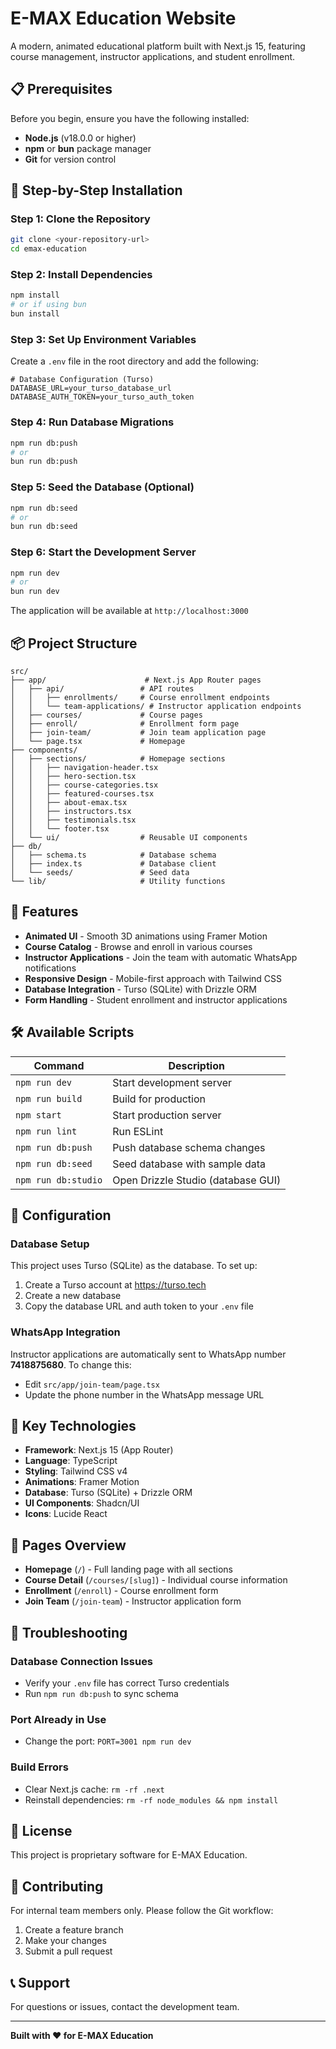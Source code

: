 # E-MAX Education Website

A modern, animated educational platform built with Next.js 15, featuring course management, instructor applications, and student enrollment.

## 📋 Prerequisites

Before you begin, ensure you have the following installed:
- **Node.js** (v18.0.0 or higher)
- **npm** or **bun** package manager
- **Git** for version control

## 🚀 Step-by-Step Installation

### Step 1: Clone the Repository
```bash
git clone <your-repository-url>
cd emax-education
```

### Step 2: Install Dependencies
```bash
npm install
# or if using bun
bun install
```

### Step 3: Set Up Environment Variables
Create a `.env` file in the root directory and add the following:

```env
# Database Configuration (Turso)
DATABASE_URL=your_turso_database_url
DATABASE_AUTH_TOKEN=your_turso_auth_token
```

### Step 4: Run Database Migrations
```bash
npm run db:push
# or
bun run db:push
```

### Step 5: Seed the Database (Optional)
```bash
npm run db:seed
# or
bun run db:seed
```

### Step 6: Start the Development Server
```bash
npm run dev
# or
bun run dev
```

The application will be available at `http://localhost:3000`

## 📦 Project Structure

```
src/
├── app/                      # Next.js App Router pages
│   ├── api/                 # API routes
│   │   ├── enrollments/     # Course enrollment endpoints
│   │   └── team-applications/ # Instructor application endpoints
│   ├── courses/             # Course pages
│   ├── enroll/              # Enrollment form page
│   ├── join-team/           # Join team application page
│   └── page.tsx             # Homepage
├── components/
│   ├── sections/            # Homepage sections
│   │   ├── navigation-header.tsx
│   │   ├── hero-section.tsx
│   │   ├── course-categories.tsx
│   │   ├── featured-courses.tsx
│   │   ├── about-emax.tsx
│   │   ├── instructors.tsx
│   │   ├── testimonials.tsx
│   │   └── footer.tsx
│   └── ui/                  # Reusable UI components
├── db/
│   ├── schema.ts            # Database schema
│   ├── index.ts             # Database client
│   └── seeds/               # Seed data
└── lib/                     # Utility functions
```

## 🎨 Features

- **Animated UI** - Smooth 3D animations using Framer Motion
- **Course Catalog** - Browse and enroll in various courses
- **Instructor Applications** - Join the team with automatic WhatsApp notifications
- **Responsive Design** - Mobile-first approach with Tailwind CSS
- **Database Integration** - Turso (SQLite) with Drizzle ORM
- **Form Handling** - Student enrollment and instructor applications

## 🛠️ Available Scripts

| Command | Description |
|---------|-------------|
| `npm run dev` | Start development server |
| `npm run build` | Build for production |
| `npm start` | Start production server |
| `npm run lint` | Run ESLint |
| `npm run db:push` | Push database schema changes |
| `npm run db:seed` | Seed database with sample data |
| `npm run db:studio` | Open Drizzle Studio (database GUI) |

## 🔧 Configuration

### Database Setup
This project uses Turso (SQLite) as the database. To set up:

1. Create a Turso account at https://turso.tech
2. Create a new database
3. Copy the database URL and auth token to your `.env` file

### WhatsApp Integration
Instructor applications are automatically sent to WhatsApp number **7418875680**. To change this:
- Edit `src/app/join-team/page.tsx`
- Update the phone number in the WhatsApp message URL

## 🎯 Key Technologies

- **Framework**: Next.js 15 (App Router)
- **Language**: TypeScript
- **Styling**: Tailwind CSS v4
- **Animations**: Framer Motion
- **Database**: Turso (SQLite) + Drizzle ORM
- **UI Components**: Shadcn/UI
- **Icons**: Lucide React

## 📱 Pages Overview

- **Homepage** (`/`) - Full landing page with all sections
- **Course Detail** (`/courses/[slug]`) - Individual course information
- **Enrollment** (`/enroll`) - Course enrollment form
- **Join Team** (`/join-team`) - Instructor application form

## 🐛 Troubleshooting

### Database Connection Issues
- Verify your `.env` file has correct Turso credentials
- Run `npm run db:push` to sync schema

### Port Already in Use
- Change the port: `PORT=3001 npm run dev`

### Build Errors
- Clear Next.js cache: `rm -rf .next`
- Reinstall dependencies: `rm -rf node_modules && npm install`

## 📄 License

This project is proprietary software for E-MAX Education.

## 🤝 Contributing

For internal team members only. Please follow the Git workflow:
1. Create a feature branch
2. Make your changes
3. Submit a pull request

## 📞 Support

For questions or issues, contact the development team.

---

**Built with ❤️ for E-MAX Education**